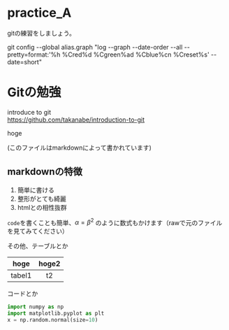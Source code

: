 # practice_A
gitの練習をしましょう。

git config --global alias.graph "log --graph --date-order --all --pretty=format:'%h %Cred%d %Cgreen%ad %Cblue%cn %Creset%s' --date=short"

# Gitの勉強

introduce to git  
https://github.com/takanabe/introduction-to-git

hoge


(このファイルはmarkdownによって書かれています)

## markdownの特徴

1. 簡単に書ける
2. 整形がとても綺麗
3. htmlとの相性抜群

`code`を書くことも簡単、$\alpha=\beta^2$ のように数式もかけます（rawで元のファイルを見てみてください）

その他、テーブルとか

|hoge|hoge2|
|:-:|:-:|
|tabel1|t2|

コードとか

```python
import numpy as np
import matplotlib.pyplot as plt
x = np.random.normal(size=10)
```
